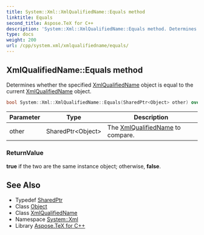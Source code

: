 ```yaml
---
title: System::Xml::XmlQualifiedName::Equals method
linktitle: Equals
second_title: Aspose.TeX for C++
description: 'System::Xml::XmlQualifiedName::Equals method. Determines whether the specified XmlQualifiedName object is equal to the current XmlQualifiedName object in C++.'
type: docs
weight: 200
url: /cpp/system.xml/xmlqualifiedname/equals/
---
```

## XmlQualifiedName::Equals method


Determines whether the specified [XmlQualifiedName](../) object is equal to the current [XmlQualifiedName](../) object.

```cpp
bool System::Xml::XmlQualifiedName::Equals(SharedPtr<Object> other) override
```


| Parameter | Type | Description |
| --- | --- | --- |
| other | SharedPtr\<Object\> | The [XmlQualifiedName](../) to compare. |

### ReturnValue

**true** if the two are the same instance object; otherwise, **false**.

## See Also

* Typedef [SharedPtr](../../../system/sharedptr/)
* Class [Object](../../../system/object/)
* Class [XmlQualifiedName](../)
* Namespace [System::Xml](../../)
* Library [Aspose.TeX for C++](../../../)
